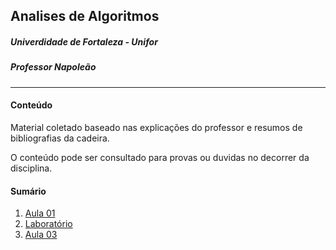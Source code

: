 ## Analises de Algoritmos
##### Univerdidade de Fortaleza - Unifor

##### Professor Napoleão

---

#### Conteúdo

Material coletado baseado nas explicações do professor e resumos de bibliografias da cadeira.

O conteúdo pode ser consultado para provas ou duvidas no decorrer da disciplina.

#### Sumário

1. [Aula 01](./Aula/07-08/Explicacao.md)
2. [Laboratório](./Laboratorio/AV1-lab01/exercicio.md)
3. [Aula 03](./Aula/12-08/Explicacao.md)
